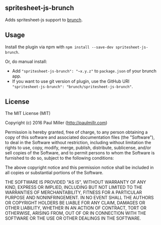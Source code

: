 ## spritesheet-js-brunch
Adds spritesheet-js support to
[brunch](http://brunch.io).

## Usage
Install the plugin via npm with `npm install --save-dev spritesheet-js-brunch`.

Or, do manual install:

* Add `"spritesheet-js-brunch": "~x.y.z"` to `package.json` of your brunch app.
* If you want to use git version of plugin, use the GitHub URI
`"spritesheet-js-brunch": "brunch/spritesheet-js-brunch"`.

## License

The MIT License (MIT)

Copyright (c) 2016 Paul Miller (http://paulmillr.com)

Permission is hereby granted, free of charge, to any person obtaining a copy
of this software and associated documentation files (the "Software"), to deal
in the Software without restriction, including without limitation the rights
to use, copy, modify, merge, publish, distribute, sublicense, and/or sell
copies of the Software, and to permit persons to whom the Software is
furnished to do so, subject to the following conditions:

The above copyright notice and this permission notice shall be included in
all copies or substantial portions of the Software.

THE SOFTWARE IS PROVIDED "AS IS", WITHOUT WARRANTY OF ANY KIND, EXPRESS OR
IMPLIED, INCLUDING BUT NOT LIMITED TO THE WARRANTIES OF MERCHANTABILITY,
FITNESS FOR A PARTICULAR PURPOSE AND NONINFRINGEMENT. IN NO EVENT SHALL THE
AUTHORS OR COPYRIGHT HOLDERS BE LIABLE FOR ANY CLAIM, DAMAGES OR OTHER
LIABILITY, WHETHER IN AN ACTION OF CONTRACT, TORT OR OTHERWISE, ARISING FROM,
OUT OF OR IN CONNECTION WITH THE SOFTWARE OR THE USE OR OTHER DEALINGS IN
THE SOFTWARE.
